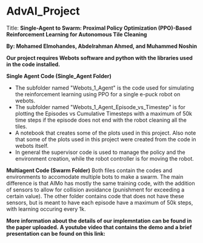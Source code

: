# AdvAI_Project
Title: **Single-Agent to Swarm: Proximal Policy Optimization (PPO)-Based Reinforcement Learning for Autonomous Tile Cleaning**

**By: Mohamed Elmohandes, Abdelrahman Ahmed, and Muhammed Noshin**

**Our project requires Webots software and python with the libraries used in the code installed.**

**Single Agent Code (Single_Agent Folder)**
- The subfolder named "Webots_1_Agent" is the code used for simulating the reinforcement learning using PPO for a single e-puck robot on webots.
- The subfolder named "Webots_1_Agent_Episode_vs_Timestep" is for plotting the Episodes vs Cumulative Timesteps with a maximum of 50k time steps if the episode does not end with the robot cleaning all the tiles.
- A notebook that creates some of the plots used in this project. Also note that some of the plots used in this project were created from the code in webots itself.
- In general the supervisor code is used to manage the policy and the environment creation, while the robot controller is for moving the robot.

**Multiagent Code (Swarm Folder)**
Both files contain the codes and environments to accomodate multiple bots to make a swarm.
The main difference is that AIMo has mostly the same training code, with the addition of sensors to allow for collision avoidance (punishment for exceeding a certain value).
The other folder contains code that does not have these sensors, but is meant to have each episode have a maximum of 50k steps, with learning occuring every 1k.

**More information about the details of our implemntation can be found in the paper uploaded.**
**A youtube video that contains the demo and a brief presentation can be found on this link:** 
